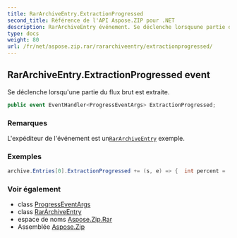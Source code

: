```yaml
---
title: RarArchiveEntry.ExtractionProgressed
second_title: Référence de l'API Aspose.ZIP pour .NET
description: RarArchiveEntry événement. Se déclenche lorsquune partie du flux brut est extraite.
type: docs
weight: 80
url: /fr/net/aspose.zip.rar/rararchiveentry/extractionprogressed/
---
```

## RarArchiveEntry.ExtractionProgressed event

Se déclenche lorsqu'une partie du flux brut est extraite.

```csharp
public event EventHandler<ProgressEventArgs> ExtractionProgressed;
```

### Remarques

L'expéditeur de l'événement est un[`RarArchiveEntry`](../) exemple.

### Exemples

```csharp
archive.Entries[0].ExtractionProgressed += (s, e) => {  int percent = (int)((100 * e.ProceededBytes) / ((RarArchiveEntry)s).UncompressedSize); };
```

### Voir également

* class [ProgressEventArgs](../../../aspose.zip/progresseventargs/)
* class [RarArchiveEntry](../)
* espace de noms [Aspose.Zip.Rar](../../rararchiveentry/)
* Assemblée [Aspose.Zip](../../../)


